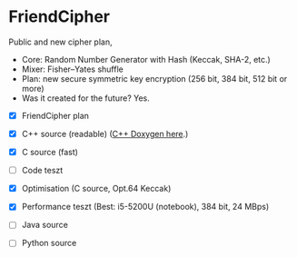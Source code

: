 # FriendCipher
Public and new cipher plan,
 - Core: Random Number Generator with Hash (Keccak, SHA-2, etc.)
 - Mixer: Fisher–Yates shuffle
 - Plan: new secure symmetric key encryption (256 bit, 384 bit, 512 bit or more) 
 - Was it created for the future? Yes.
- [x] FriendCipher plan
- [x] C++ source (readable) ([C++ Doxygen here](https://onlinewolf.github.io/friendcipher/cpp/doxygen/html/index.html).)
- [x] C source (fast)
- [ ] Code teszt
- [x] Optimisation (C source, Opt.64 Keccak)
- [x] Performance teszt (Best: i5-5200U (notebook), 384 bit, 24 MBps)
- [ ] Java source
- [ ] Python source


